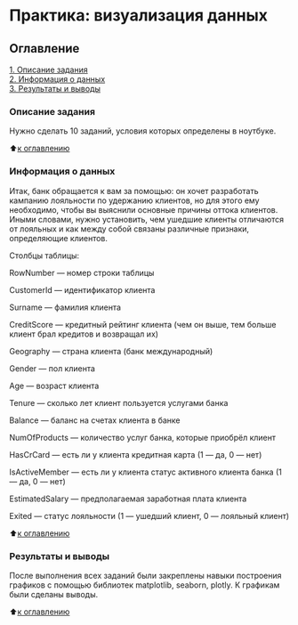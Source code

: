 # Практика: визуализация данных

## Оглавление  
[1. Описание задания](README.md#Описание-задания)  
[2. Информация о данных](README.md#Информация-о-данных)  
[3. Результаты и выводы](README.md#Результаты-и-выводы)  

### Описание задания    
Нужно сделать 10 заданий, условия которых определены в ноутбуке.

:arrow_up:[к оглавлению](README.md#Оглавление)


### Информация о данных
Итак, банк обращается к вам за помощью: он хочет разработать кампанию лояльности по удержанию клиентов, 
но для этого ему необходимо, чтобы вы выяснили основные причины оттока клиентов. 
Иными словами, нужно установить, чем ушедшие клиенты отличаются от лояльных и как между собой связаны различные признаки, 
определяющие клиентов.

Столбцы таблицы:

RowNumber — номер строки таблицы

CustomerId — идентификатор клиента

Surname — фамилия клиента

CreditScore — кредитный рейтинг клиента (чем он выше, тем больше клиент брал кредитов и возвращал их)

Geography — страна клиента (банк международный)

Gender — пол клиента

Age — возраст клиента

Tenure — сколько лет клиент пользуется услугами банка

Balance — баланс на счетах клиента в банке

NumOfProducts — количество услуг банка, которые приобрёл клиент

HasCrCard — есть ли у клиента кредитная карта (1 — да, 0 — нет)

IsActiveMember — есть ли у клиента статус активного клиента банка (1 — да, 0 — нет)

EstimatedSalary — предполагаемая заработная плата клиента

Exited — статус лояльности (1 — ушедший клиент, 0 — лояльный клиент)

:arrow_up:[к оглавлению](README.md#Оглавление)


### Результаты и выводы 
После выполнения всех заданий были закреплены навыки построения графиков с помощью библиотек matplotlib, seaborn, plotly.
К графикам были сделаны выводы.

:arrow_up:[к оглавлению](README.md#Оглавление)